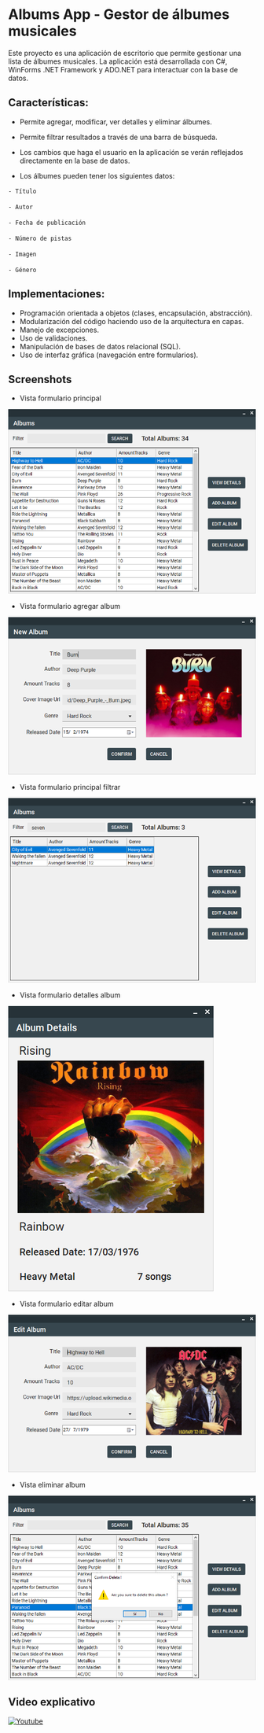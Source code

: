 # Albums App - Gestor de álbumes musicales

Este proyecto es una aplicación de escritorio que permite gestionar una lista de álbumes musicales. La aplicación está desarrollada con C#, WinForms .NET Framework y ADO.NET para interactuar con la base de datos.

## Características:

- Permite agregar, modificar, ver detalles y eliminar álbumes.

- Permite filtrar resultados a través de una barra de búsqueda.

- Los cambios que haga el usuario en la aplicación se verán reflejados directamente en la base de datos.
  
- Los álbumes pueden tener los siguientes datos:

````
- Título

- Autor

- Fecha de publicación

- Número de pistas

- Imagen

- Género
````

## Implementaciones:

- Programación orientada a objetos (clases, encapsulación, abstracción).
- Modularización del código haciendo uso de la arquitectura en capas.
- Manejo de excepciones.
- Uso de validaciones.
- Manipulación de bases de datos relacional (SQL).
- Uso de interfaz gráfica (navegación entre formularios).

## Screenshots

- Vista formulario principal

![](assets/screenshots/main-alubms-form-view.PNG)

- Vista formulario agregar album

![](assets/screenshots/add-album-form-view.PNG)

- Vista formulario principal filtrar

![](assets/screenshots/search-view.PNG)

- Vista formulario detalles album

![](assets/screenshots/details-album-form-view.PNG)

- Vista formulario editar album

![](assets/screenshots/edit-album-view.PNG)

- Vista eliminar album

![](assets/screenshots/delete-view.PNG)

## Video explicativo

<p>
  <a href="https://www.youtube.com/watch?v=P0SVGRKOtPo">
  <img src="https://img.shields.io/badge/-Youtube-darkred?style=flat-square&logo=youtube&logoColor=white" height="30" alt="Youtube"/>
 </a>
</p>
